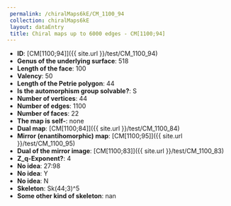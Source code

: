 ```yaml
--- 
 permalink: /chiralMaps6kE/CM_1100_94 
 collection: chiralMaps6kE
 layout: dataEntry
 title: Chiral maps up to 6000 edges - CM[1100;94]
---
```


- **ID**: [CM[1100;94]]({{ site.url }}/test/CM_1100_94)
- **Genus of the underlying surface**: 518
- **Length of the face**: 100
- **Valency**: 50
- **Length of the Petrie polygon**: 44
- **Is the automorphism group solvable?**: S
- **Number of vertices**: 44
- **Number of edges**: 1100
- **Number of faces**: 22
- **The map is self-**: none
- **Dual map**: [CM[1100;84]]({{ site.url }}/test/CM_1100_84)
- **Mirror (enantihomorphic) map**: [CM[1100;95]]({{ site.url }}/test/CM_1100_95)
- **Dual of the mirror image**: [CM[1100;83]]({{ site.url }}/test/CM_1100_83)
- **Z_q-Exponent?**: 4
- **No idea**:  27:98
- **No idea**: Y
- **No idea**: N
- **Skeleton**: Sk(44;3)^5
- **Some other kind of skeleton**: nan
